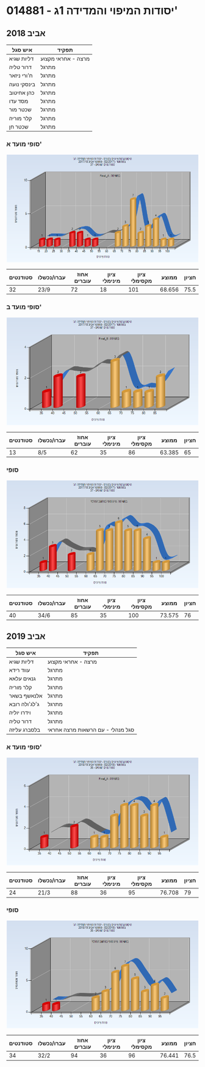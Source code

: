 # 014881 - יסודות המיפוי והמדידה 1ג'

## אביב 2018

| איש סגל | תפקיד |
| ---- | ---- |
| דליות שגיא | מרצה - אחראי מקצוע |
| דרור טליה | מתרגל |
| ח'ורי ניזאר | מתרגל |
| בינסקי נועה | מתרגל |
| כהן אחיטוב | מתרגל |
| מסד עדו | מתרגל |
| שכטר מור | מתרגל |
| קלר מוריה | מתרגל |
| שכטר חן | מתרגל |

### סופי מועד א'

![201702 Final_A](201702/Final_A.png)

| סטודנטים | עברו/נכשלו | אחוז עוברים | ציון מינימלי | ציון מקסימלי | ממוצע | חציון |
| ---- | ---- | ---- | ---- | ---- | ---- | ---- |
| 32 | 23/9 | 72 | 18 | 101 | 68.656 | 75.5 |

### סופי מועד ב'

![201702 Final_B](201702/Final_B.png)

| סטודנטים | עברו/נכשלו | אחוז עוברים | ציון מינימלי | ציון מקסימלי | ממוצע | חציון |
| ---- | ---- | ---- | ---- | ---- | ---- | ---- |
| 13 | 8/5 | 62 | 35 | 86 | 63.385 | 65 |

### סופי

![201702 Finals](201702/Finals.png)

| סטודנטים | עברו/נכשלו | אחוז עוברים | ציון מינימלי | ציון מקסימלי | ממוצע | חציון |
| ---- | ---- | ---- | ---- | ---- | ---- | ---- |
| 40 | 34/6 | 85 | 35 | 100 | 73.575 | 76 |

## אביב 2019

| איש סגל | תפקיד |
| ---- | ---- |
| דליות שגיא | מרצה - אחראי מקצוע |
| עווד רידא | מתרגל |
| גנאים עלאא | מתרגל |
| קלר מוריה | מתרגל |
| אלנאשף בשאר | מתרגל |
| ג'לג'ולה רובא | מתרגל |
| וידרו יוליה | מתרגל |
| דרור טליה | מתרגל |
| בלסברג עליזה | סגל מנהלי - עם הרשאות מרצה אחראי |

### סופי מועד א'

![201802 Final_A](201802/Final_A.png)

| סטודנטים | עברו/נכשלו | אחוז עוברים | ציון מינימלי | ציון מקסימלי | ממוצע | חציון |
| ---- | ---- | ---- | ---- | ---- | ---- | ---- |
| 24 | 21/3 | 88 | 36 | 95 | 76.708 | 79 |

### סופי

![201802 Finals](201802/Finals.png)

| סטודנטים | עברו/נכשלו | אחוז עוברים | ציון מינימלי | ציון מקסימלי | ממוצע | חציון |
| ---- | ---- | ---- | ---- | ---- | ---- | ---- |
| 34 | 32/2 | 94 | 36 | 96 | 76.441 | 76.5 |

